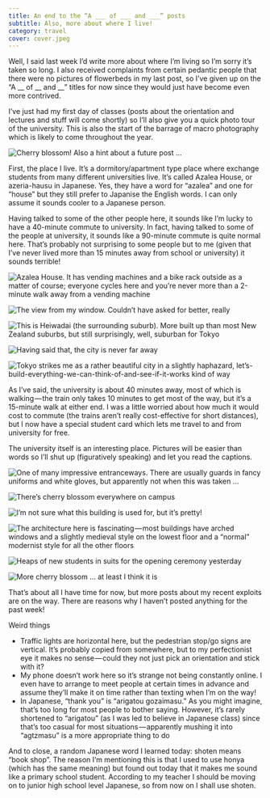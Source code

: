 ```yaml
---
title: An end to the “A ___ of ___ and ___” posts
subtitle: Also, more about where I live!
category: travel
cover: cover.jpeg
---
```


Well, I said last week I’d write more about where I’m living so I’m sorry it’s taken so long. I also
received complaints from certain pedantic people that there were no pictures of flowerbeds in my
last post, so I’ve given up on the “A __ of __ and __” titles for now since they would just have
become even more contrived. 

I’ve just had my first day of classes (posts about the orientation and lectures and stuff will come
shortly) so I’ll also give you a quick photo tour of the university. This is also the start of the
barrage of macro photography which is likely to come throughout the year. 

![Cherry blossom! Also a hint about a future post …](1.jpeg)

First, the place I live. It’s a dormitory/apartment type place where exchange students from many
different universities live. It’s called Azalea House, or azeria-hausu in Japanese. Yes, they have a
word for “azalea” and one for “house” but they still prefer to Japanise the English words. I can
only assume it sounds cooler to a Japanese person. 

Having talked to some of the other people here, it sounds like I’m lucky to have a 40-minute commute
to university. In fact, having talked to some of the people at university, it sounds like a
90-minute commute is quite normal here. That’s probably not surprising to some people but to me
(given that I’ve never lived more than 15 minutes away from school or university) it sounds
terrible! 

![Azalea House. It has vending machines and a bike rack outside as a matter of course; everyone cycles here and you’re never more than a 2-minute walk away from a vending machine](2.jpeg)

![The view from my window. Couldn’t have asked for better, really](3.jpeg)

![This is Heiwadai (the surrounding suburb). More built up than most New Zealand suburbs, but still surprisingly, well, suburban for Tokyo](4.jpeg)

![Having said that, the city is never far away](5.jpeg)

![Tokyo strikes me as a rather beautiful city in a slightly haphazard, let’s-build-everything-we-can-think-of-and-see-if-it-works kind of way](6.jpeg)

As I’ve said, the university is about 40 minutes away, most of which is walking — the train only
takes 10 minutes to get most of the way, but it’s a 15-minute walk at either end. I was a little
worried about how much it would cost to commute (the trains aren’t really cost-effective for short
distances), but I now have a special student card which lets me travel to and from university for
free. 

The university itself is an interesting place. Pictures will be easier than words so I’ll shut up
(figuratively speaking) and let you read the captions. 

![One of many impressive entranceways. There are usually guards in fancy uniforms and white gloves, but apparently not when this was taken …](7.jpeg)

![There’s cherry blossom everywhere on campus](8.jpeg)

![I’m not sure what this building is used for, but it’s pretty!](9.jpeg)

![The architecture here is fascinating — most buildings have arched windows and a slightly medieval style on the lowest floor and a “normal” modernist style for all the other floors](10.jpeg)

![Heaps of new students in suits for the opening ceremony yesterday](11.jpeg)

![More cherry blossom … at least I think it is](12.jpeg)

That’s about all I have time for now, but more posts about my recent exploits are on the way. There
are reasons why I haven’t posted anything for the past week! 

Weird things 

- Traffic lights are horizontal here, but the pedestrian stop/go signs are vertical. It’s probably
  copied from somewhere, but to my perfectionist eye it makes no sense — could they not just pick an
  orientation and stick with it? 
- My phone doesn’t work here so it’s strange not being constantly online. I even have to arrange to
  meet people at certain times in advance and assume they’ll make it on time rather than texting
  when I’m on the way! 
- In Japanese, “thank you” is “arigatou gozaimasu.” As you might imagine, that’s too long for most
  people to bother saying. However, it’s rarely shortened to “arigatou” (as I was led to believe in
  Japanese class) since that’s too casual for most situations — apparently mushing it into
  “agtzmasu” is a more appropriate thing to do 

And to close, a random Japanese word I learned today: shoten means “book shop”. The reason I’m
mentioning this is that I used to use honya (which has the same meaning) but found out today that it
makes me sound like a primary school student. According to my teacher I should be moving on to
junior high school level Japanese, so from now on I shall use shoten. 
